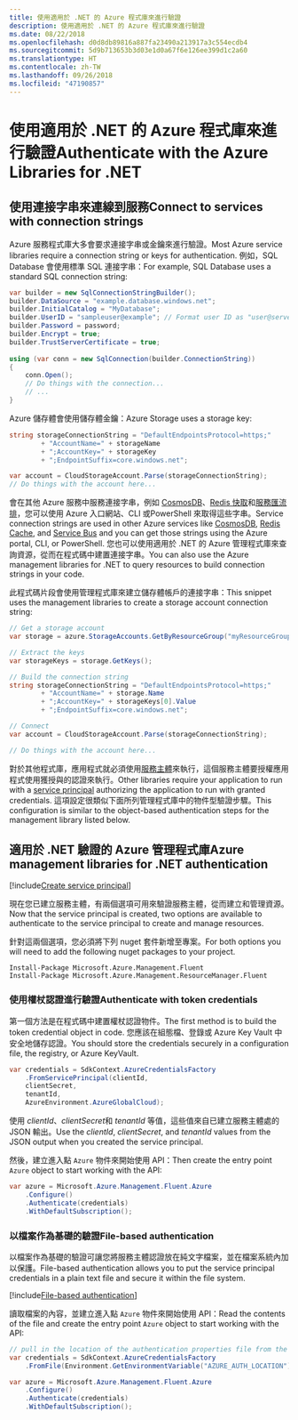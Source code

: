 ```yaml
---
title: 使用適用於 .NET 的 Azure 程式庫來進行驗證
description: 使用適用於 .NET 的 Azure 程式庫來進行驗證
ms.date: 08/22/2018
ms.openlocfilehash: d0d8db89816a887fa23490a213917a3c554ecdb4
ms.sourcegitcommit: 5d9b713653b3d03e1d0a67f6e126ee399d1c2a60
ms.translationtype: HT
ms.contentlocale: zh-TW
ms.lasthandoff: 09/26/2018
ms.locfileid: "47190857"
---
```

# <a name="authenticate-with-the-azure-libraries-for-net"></a><span data-ttu-id="0a0e2-103">使用適用於 .NET 的 Azure 程式庫來進行驗證</span><span class="sxs-lookup"><span data-stu-id="0a0e2-103">Authenticate with the Azure Libraries for .NET</span></span>

## <a name="connect-to-services-with-connection-strings"></a><span data-ttu-id="0a0e2-104">使用連接字串來連線到服務</span><span class="sxs-lookup"><span data-stu-id="0a0e2-104">Connect to services with connection strings</span></span>

<span data-ttu-id="0a0e2-105">Azure 服務程式庫大多會要求連接字串或金鑰來進行驗證。</span><span class="sxs-lookup"><span data-stu-id="0a0e2-105">Most Azure service libraries require a connection string or keys for authentication.</span></span> <span data-ttu-id="0a0e2-106">例如，SQL Database 會使用標準 SQL 連接字串：</span><span class="sxs-lookup"><span data-stu-id="0a0e2-106">For example, SQL Database uses a standard SQL connection string:</span></span>

```csharp
var builder = new SqlConnectionStringBuilder();
builder.DataSource = "example.database.windows.net";
builder.InitialCatalog = "MyDatabase";
builder.UserID = "sampleuser@example"; // Format user ID as "user@server"
builder.Password = password;
builder.Encrypt = true;
builder.TrustServerCertificate = true;
                
using (var conn = new SqlConnection(builder.ConnectionString))
{
    conn.Open();
    // Do things with the connection...
    // ...
}
```

<span data-ttu-id="0a0e2-107">Azure 儲存體會使用儲存體金鑰：</span><span class="sxs-lookup"><span data-stu-id="0a0e2-107">Azure Storage uses a storage key:</span></span>

```csharp
string storageConnectionString = "DefaultEndpointsProtocol=https;"
        + "AccountName=" + storageName
        + ";AccountKey=" + storageKey
        + ";EndpointSuffix=core.windows.net";

var account = CloudStorageAccount.Parse(storageConnectionString);
// Do things with the account here...
```

<span data-ttu-id="0a0e2-108">會在其他 Azure 服務中服務連接字串，例如 [CosmosDB](/azure/documentdb/documentdb-dotnet-application#a-nametoc395637769astep-5-wiring-up-azure-cosmos-db)、[Redis 快取](/azure/redis-cache/cache-dotnet-how-to-use-azure-redis-cache)和[服務匯流排](/azure/service-bus-messaging/service-bus-dotnet-get-started-with-queues)，您可以使用 Azure 入口網站、CLI 或PowerShell 來取得這些字串。</span><span class="sxs-lookup"><span data-stu-id="0a0e2-108">Service connection strings are used in other Azure services like [CosmosDB](/azure/documentdb/documentdb-dotnet-application#a-nametoc395637769astep-5-wiring-up-azure-cosmos-db), [Redis Cache](/azure/redis-cache/cache-dotnet-how-to-use-azure-redis-cache), and [Service Bus](/azure/service-bus-messaging/service-bus-dotnet-get-started-with-queues) and you can get those strings using the Azure portal, CLI, or PowerShell.</span></span>  <span data-ttu-id="0a0e2-109">您也可以使用適用於 .NET 的 Azure 管理程式庫來查詢資源，從而在程式碼中建置連接字串。</span><span class="sxs-lookup"><span data-stu-id="0a0e2-109">You can also use the Azure management libraries for .NET to query resources to build connection strings in your code.</span></span> 

<span data-ttu-id="0a0e2-110">此程式碼片段會使用管理程式庫來建立儲存體帳戶的連接字串：</span><span class="sxs-lookup"><span data-stu-id="0a0e2-110">This snippet uses the management libraries to create a storage account connection string:</span></span>

```csharp
// Get a storage account
var storage = azure.StorageAccounts.GetByResourceGroup("myResourceGroup", "myStorageAccount");

// Extract the keys
var storageKeys = storage.GetKeys();

// Build the connection string
string storageConnectionString = "DefaultEndpointsProtocol=https;"
        + "AccountName=" + storage.Name
        + ";AccountKey=" + storageKeys[0].Value
        + ";EndpointSuffix=core.windows.net";

// Connect
var account = CloudStorageAccount.Parse(storageConnectionString);

// Do things with the account here...
```

<span data-ttu-id="0a0e2-111">對於其他程式庫，應用程式就必須使用[服務主體](https://docs.microsoft.com/azure/active-directory/develop/active-directory-application-objects)來執行，這個服務主體要授權應用程式使用獲授與的認證來執行。</span><span class="sxs-lookup"><span data-stu-id="0a0e2-111">Other libraries require your application to run with a [service principal](https://docs.microsoft.com/azure/active-directory/develop/active-directory-application-objects) authorizing the application to run with granted credentials.</span></span> <span data-ttu-id="0a0e2-112">這項設定很類似下面所列管理程式庫中的物件型驗證步驟。</span><span class="sxs-lookup"><span data-stu-id="0a0e2-112">This configuration is similar to the object-based authentication steps for the management library listed below.</span></span>

## <a name="mgmt-auth"></a><span data-ttu-id="0a0e2-113">適用於 .NET 驗證的 Azure 管理程式庫</span><span class="sxs-lookup"><span data-stu-id="0a0e2-113">Azure management libraries for .NET authentication</span></span>

[!include[Create service principal](includes/create-sp.md)]

<span data-ttu-id="0a0e2-114">現在您已建立服務主體，有兩個選項可用來驗證服務主體，從而建立和管理資源。</span><span class="sxs-lookup"><span data-stu-id="0a0e2-114">Now that the service principal is created, two options are available to authenticate to the service principal to create and manage resources.</span></span>

<span data-ttu-id="0a0e2-115">針對這兩個選項，您必須將下列 nuget 套件新增至專案。</span><span class="sxs-lookup"><span data-stu-id="0a0e2-115">For both options you will need to add the following nuget packages to your project.</span></span>

```
Install-Package Microsoft.Azure.Management.Fluent
Install-Package Microsoft.Azure.Management.ResourceManager.Fluent
```

### <a name="authenticate-with-token-credentials"></a><span data-ttu-id="0a0e2-116">使用權杖認證進行驗證</span><span class="sxs-lookup"><span data-stu-id="0a0e2-116">Authenticate with token credentials</span></span>

<span data-ttu-id="0a0e2-117">第一個方法是在程式碼中建置權杖認證物件。</span><span class="sxs-lookup"><span data-stu-id="0a0e2-117">The first method is to build the token credential object in code.</span></span>  <span data-ttu-id="0a0e2-118">您應該在組態檔、登錄或 Azure Key Vault 中安全地儲存認證。</span><span class="sxs-lookup"><span data-stu-id="0a0e2-118">You should store the credentials securely in a configuration file, the registry, or Azure KeyVault.</span></span>

```csharp
var credentials = SdkContext.AzureCredentialsFactory
    .FromServicePrincipal(clientId,
    clientSecret,
    tenantId, 
    AzureEnvironment.AzureGlobalCloud);
```

<span data-ttu-id="0a0e2-119">使用 *clientId*、*clientSecret*和 *tenantId* 等值，這些值來自已建立服務主體處的 JSON 輸出。</span><span class="sxs-lookup"><span data-stu-id="0a0e2-119">Use the *clientId*, *clientSecret*, and *tenantId* values from the JSON output when you created the service principal.</span></span>

<span data-ttu-id="0a0e2-120">然後，建立進入點 `Azure` 物件來開始使用 API：</span><span class="sxs-lookup"><span data-stu-id="0a0e2-120">Then create the entry point `Azure` object to start working with the API:</span></span>

```csharp
var azure = Microsoft.Azure.Management.Fluent.Azure
    .Configure()
    .Authenticate(credentials)
    .WithDefaultSubscription();
```

### <a name="mgmt-file"></a><span data-ttu-id="0a0e2-121">以檔案作為基礎的驗證</span><span class="sxs-lookup"><span data-stu-id="0a0e2-121">File-based authentication</span></span>

<span data-ttu-id="0a0e2-122">以檔案作為基礎的驗證可讓您將服務主體認證放在純文字檔案，並在檔案系統內加以保護。</span><span class="sxs-lookup"><span data-stu-id="0a0e2-122">File-based authentication allows you to put the service principal credentials in a plain text file and secure it within the file system.</span></span>

[!include[File-based authentication](includes/file-based-auth.md)]

<span data-ttu-id="0a0e2-123">讀取檔案的內容，並建立進入點 `Azure` 物件來開始使用 API：</span><span class="sxs-lookup"><span data-stu-id="0a0e2-123">Read the contents of the file and create the entry point `Azure` object to start working with the API:</span></span>

```csharp
// pull in the location of the authentication properties file from the environment 
var credentials = SdkContext.AzureCredentialsFactory
    .FromFile(Environment.GetEnvironmentVariable("AZURE_AUTH_LOCATION"));

var azure = Microsoft.Azure.Management.Fluent.Azure
    .Configure()
    .Authenticate(credentials)
    .WithDefaultSubscription();
```
